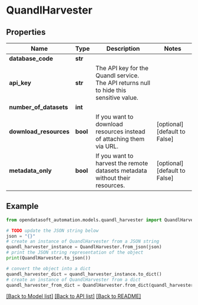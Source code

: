 # QuandlHarvester


## Properties

Name | Type | Description | Notes
------------ | ------------- | ------------- | -------------
**database_code** | **str** |  | 
**api_key** | **str** | The API key for the Quandl service. The API returns null to hide this sensitive value. | 
**number_of_datasets** | **int** |  | 
**download_resources** | **bool** | If you want to download resources instead of attaching them via URL. | [optional] [default to False]
**metadata_only** | **bool** | If you want to harvest the remote datasets metadata without their resources. | [optional] [default to False]

## Example

```python
from opendatasoft_automation.models.quandl_harvester import QuandlHarvester

# TODO update the JSON string below
json = "{}"
# create an instance of QuandlHarvester from a JSON string
quandl_harvester_instance = QuandlHarvester.from_json(json)
# print the JSON string representation of the object
print(QuandlHarvester.to_json())

# convert the object into a dict
quandl_harvester_dict = quandl_harvester_instance.to_dict()
# create an instance of QuandlHarvester from a dict
quandl_harvester_from_dict = QuandlHarvester.from_dict(quandl_harvester_dict)
```
[[Back to Model list]](../README.md#documentation-for-models) [[Back to API list]](../README.md#documentation-for-api-endpoints) [[Back to README]](../README.md)


